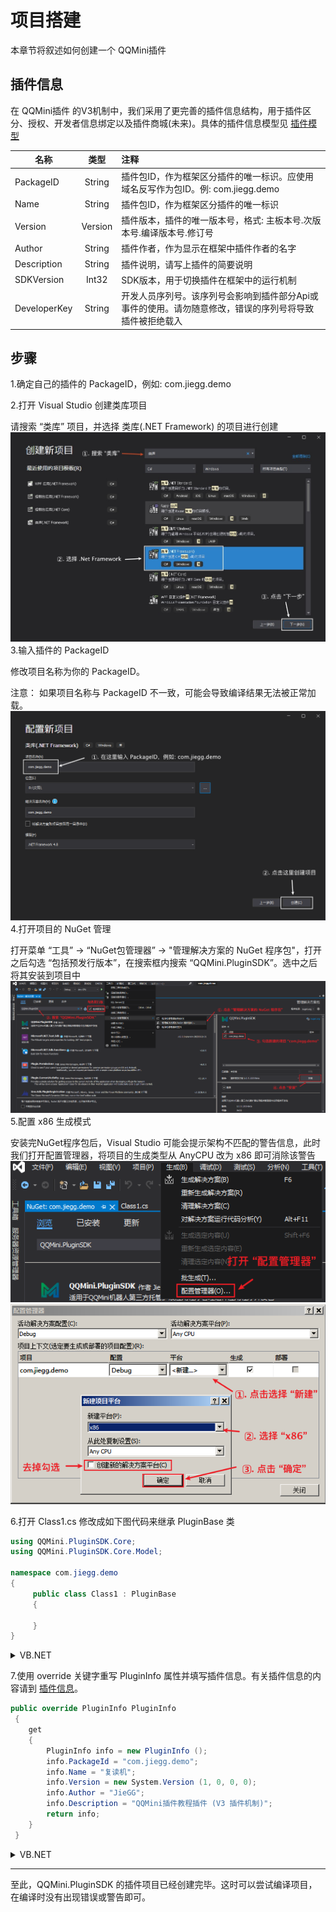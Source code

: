 # 项目搭建
本章节将叙述如何创建一个 QQMini插件

## 插件信息
在 QQMini插件 的V3机制中，我们采用了更完善的插件信息结构，用于插件区分、授权、开发者信息绑定以及插件商城(未来)。具体的插件信息模型见 [插件模型]()

| 名称          | 类型          | 注释 |
| ------------- |:-------------:| :----- |
| PackageID | String | 	插件包ID，作为框架区分插件的唯一标识。应使用域名反写作为包ID。例: com.jiegg.demo |
| Name | String |   插件包ID，作为框架区分插件的唯一标识 |
| Version | Version |    	插件版本，插件的唯一版本号，格式: 主板本号.次版本号.编译版本号.修订号 |
| Author | String |    插件作者，作为显示在框架中插件作者的名字 |
| Description | String |    	插件说明，请写上插件的简要说明 |
| SDKVersion | Int32 |    SDK版本，用于切换插件在框架中的运行机制 |
| DeveloperKey | String |    开发人员序列号。该序列号会影响到插件部分Api或事件的使用。请勿随意修改，错误的序列号将导致插件被拒绝载入 |

## 步骤
1.确定自己的插件的 PackageID，例如: com.jiegg.demo

2.打开 Visual Studio 创建类库项目

请搜索 “类库” 项目，并选择 类库(.NET Framework) 的项目进行创建
![](/setup/createProject01.png)
3.输入插件的 PackageID

修改项目名称为你的 PackageID。

注意： 如果项目名称与 PackageID 不一致，可能会导致编译结果无法被正常加载。
![](/setup/createProject02.png)
4.打开项目的 NuGet 管理

打开菜单 “工具” -> “NuGet包管理器” -> "管理解决方案的 NuGet 程序包"，打开之后勾选 “包括预发行版本”，在搜索框内搜索 “QQMini.PluginSDK”。选中之后将其安装到项目中
![](/setup/openNuGet.png)
5.配置 x86 生成模式

安装完NuGet程序包后，Visual Studio 可能会提示架构不匹配的警告信息，此时我们打开配置管理器，将项目的生成类型从 AnyCPU 改为 x86 即可消除该警告
![](/setup/openConfigManager.png)
![](/setup/changePlatform.png)

6.打开 Class1.cs 修改成如下图代码来继承 PluginBase 类

``` csharp
using QQMini.PluginSDK.Core;
using QQMini.PluginSDK.Core.Model;

namespace com.jiegg.demo
{
     public class Class1 : PluginBase
     {

     }
}
```
<details>
<summary>VB.NET</summary>

``` vbnet
Imports QQMini.PluginSDK.Core
Imports QQMini.PluginSDK.Core.Model

Public Class Class1
     Inherits PluginBase


End Class
```

</details>

7.使用 override 关键字重写 PluginInfo 属性并填写插件信息。有关插件信息的内容请到 [插件信息]()。

``` csharp
public override PluginInfo PluginInfo
 {
 	get
 	{
 		PluginInfo info = new PluginInfo ();
 		info.PackageId = "com.jiegg.demo";
 		info.Name = "复读机";
 		info.Version = new System.Version (1, 0, 0, 0);
 		info.Author = "JieGG";
 		info.Description = "QQMini插件教程插件 (V3 插件机制)";
 		return info;
 	}
 }
```
<details>
<summary>VB.NET</summary>

``` vbnet
Public Overrides ReadOnly Property PluginInfo As PluginInfo
 	Get
 		Dim info As PluginInfo = New PluginInfo()
 		info.PackageId = "com.jiegg.demo"
 		info.Name = "复读机"
 		info.Version = New Version(1, 0, 0, 0)
 		info.Author = "JieGG"
 		info.Description = "QQMini插件教程插件 (V3 插件机制)"
 		Return info
 	End Get
 End Property
```

</details>


---

至此，QQMini.PluginSDK 的插件项目已经创建完毕。这时可以尝试编译项目，在编译时没有出现错误或警告即可。